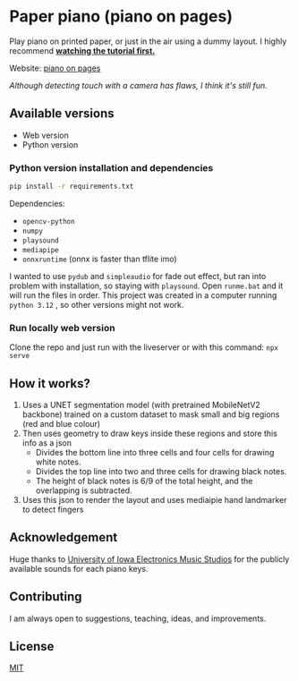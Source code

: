 # Paper piano (piano on pages)

Play piano on printed paper, or just in the air using a dummy layout. I highly recommend **[watching the tutorial first.](https://youtu.be/89Pao1wtyRs)**

Website: [piano on pages](https://pianoon.pages.dev)

_Although detecting touch with a camera has flaws, I think it's still fun._

## Available versions
- Web version
- Python version

### Python version installation and dependencies
```bash
pip install -r requirements.txt
```
Dependencies:
- `opencv-python`
- `numpy`
- `playsound`
- `mediapipe`
- `onnxruntime` (onnx is faster than tflite imo)

I wanted to use `pydub` and `simpleaudio` for fade out effect, but ran into problem with installation, so staying with `playsound`.
Open `runme.bat` and it will run the files in order.
This project was created in a computer running `python 3.12` , so other versions might not work.

### Run locally web version
 Clone the repo and just run with the liveserver or with this command: `npx serve`


## How it works?

1. Uses a UNET segmentation model (with pretrained MobileNetV2 backbone) trained on a custom dataset to mask small and big regions (red and blue colour)
2. Then uses geometry to draw keys inside these regions and store this info as a json
   - Divides the bottom line into three cells and four cells for drawing white notes.
   - Divides the top line into two and three cells for drawing black notes.
   - The height of black notes is 6/9 of the total height, and the overlapping is subtracted.
4. Uses this json to render the layout and uses mediaipie hand landmarker to detect fingers

## Acknowledgement
Huge thanks to [University of Iowa Electronics Music Studios](https://theremin.music.uiowa.edu/MISpiano.html) for the publicly available sounds for each piano keys.

## Contributing
I am always open to suggestions, teaching, ideas, and improvements.

## License

[MIT](https://choosealicense.com/licenses/mit/)